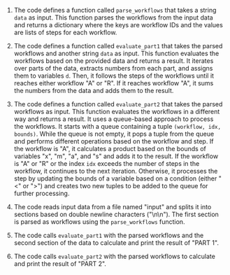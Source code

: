 1. The code defines a function called `parse_workflows` that takes a string `data` as input. This function parses the workflows from the input data and returns a dictionary where the keys are workflow IDs and the values are lists of steps for each workflow.

2. The code defines a function called `evaluate_part1` that takes the parsed workflows and another string `data` as input. This function evaluates the workflows based on the provided data and returns a result. It iterates over parts of the data, extracts numbers from each part, and assigns them to variables `d`. Then, it follows the steps of the workflows until it reaches either workflow "A" or "R". If it reaches workflow "A", it sums the numbers from the data and adds them to the result.

3. The code defines a function called `evaluate_part2` that takes the parsed workflows as input. This function evaluates the workflows in a different way and returns a result. It uses a queue-based approach to process the workflows. It starts with a queue containing a tuple `(workflow, idx, bounds)`. While the queue is not empty, it pops a tuple from the queue and performs different operations based on the workflow and step. If the workflow is "A", it calculates a product based on the bounds of variables "x", "m", "a", and "s" and adds it to the result. If the workflow is "A" or "R" or the index `idx` exceeds the number of steps in the workflow, it continues to the next iteration. Otherwise, it processes the step by updating the bounds of a variable based on a condition (either "<" or ">") and creates two new tuples to be added to the queue for further processing.

4. The code reads input data from a file named "input" and splits it into sections based on double newline characters ("\n\n"). The first section is parsed as workflows using the `parse_workflows` function.

5. The code calls `evaluate_part1` with the parsed workflows and the second section of the data to calculate and print the result of "PART 1".

6. The code calls `evaluate_part2` with the parsed workflows to calculate and print the result of "PART 2".
